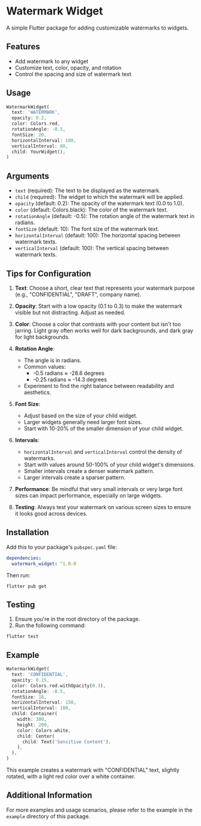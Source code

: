 # Watermark Widget

A simple Flutter package for adding customizable watermarks to widgets.



## Features

- Add watermark to any widget
- Customize text, color, opacity, and rotation
- Control the spacing and size of watermark text

## Usage

```dart
WatermarkWidget(
  text: 'WATERMARK',
  opacity: 0.2,
  color: Colors.red,
  rotationAngle: -0.5,
  fontSize: 20,
  horizontalInterval: 100,
  verticalInterval: 80,
  child: YourWidget(),
)
```

## Arguments

- `text` (required): The text to be displayed as the watermark.
- `child` (required): The widget to which the watermark will be applied.
- `opacity` (default: 0.2): The opacity of the watermark text (0.0 to 1.0).
- `color` (default: Colors.black): The color of the watermark text.
- `rotationAngle` (default: -0.5): The rotation angle of the watermark text in radians.
- `fontSize` (default: 10): The font size of the watermark text.
- `horizontalInterval` (default: 100): The horizontal spacing between watermark texts.
- `verticalInterval` (default: 100): The vertical spacing between watermark texts.

## Tips for Configuration

1. **Text**: Choose a short, clear text that represents your watermark purpose (e.g., "CONFIDENTIAL", "DRAFT", company name).

2. **Opacity**: Start with a low opacity (0.1 to 0.3) to make the watermark visible but not distracting. Adjust as needed.

3. **Color**: Choose a color that contrasts with your content but isn't too jarring. Light gray often works well for dark backgrounds, and dark gray for light backgrounds.

4. **Rotation Angle**:
    - The angle is in radians.
    - Common values:
        - -0.5 radians ≈ -28.6 degrees
        - -0.25 radians ≈ -14.3 degrees
    - Experiment to find the right balance between readability and aesthetics.

5. **Font Size**:
    - Adjust based on the size of your child widget.
    - Larger widgets generally need larger font sizes.
    - Start with 10-20% of the smaller dimension of your child widget.

6. **Intervals**:
    - `horizontalInterval` and `verticalInterval` control the density of watermarks.
    - Start with values around 50-100% of your child widget's dimensions.
    - Smaller intervals create a denser watermark pattern.
    - Larger intervals create a sparser pattern.

7. **Performance**: Be mindful that very small intervals or very large font sizes can impact performance, especially on large widgets.

8. **Testing**: Always test your watermark on various screen sizes to ensure it looks good across devices.

## Installation

Add this to your package's `pubspec.yaml` file:

```yaml
dependencies:
  watermark_widget: ^1.0.0
```

Then run:

```
flutter pub get
```

## Testing

1. Ensure you're in the root directory of the package.
2. Run the following command:

```
flutter test
```

## Example

```dart
WatermarkWidget(
  text: 'CONFIDENTIAL',
  opacity: 0.15,
  color: Colors.red.withOpacity(0.3),
  rotationAngle: -0.5,
  fontSize: 18,
  horizontalInterval: 150,
  verticalInterval: 100,
  child: Container(
    width: 300,
    height: 200,
    color: Colors.white,
    child: Center(
      child: Text('Sensitive Content'),
    ),
  ),
)
```

This example creates a watermark with "CONFIDENTIAL" text, slightly rotated, with a light red color over a white container.

## Additional Information

For more examples and usage scenarios, please refer to the example in the `example` directory of this package.